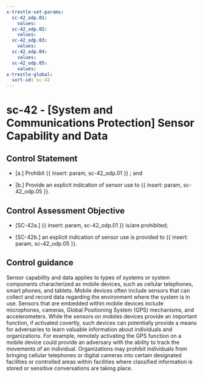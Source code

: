 ```yaml
---
x-trestle-set-params:
  sc-42_odp.01:
    values:
  sc-42_odp.02:
    values:
  sc-42_odp.03:
    values:
  sc-42_odp.04:
    values:
  sc-42_odp.05:
    values:
x-trestle-global:
  sort-id: sc-42
---
```


# sc-42 - \[System and Communications Protection\] Sensor Capability and Data

## Control Statement

- \[a.\] Prohibit {{ insert: param, sc-42_odp.01 }} ; and

- \[b.\] Provide an explicit indication of sensor use to {{ insert: param, sc-42_odp.05 }}.

## Control Assessment Objective

- \[SC-42a.\] {{ insert: param, sc-42_odp.01 }} is/are prohibited;

- \[SC-42b.\] an explicit indication of sensor use is provided to {{ insert: param, sc-42_odp.05 }}.

## Control guidance

Sensor capability and data applies to types of systems or system components characterized as mobile devices, such as cellular telephones, smart phones, and tablets. Mobile devices often include sensors that can collect and record data regarding the environment where the system is in use. Sensors that are embedded within mobile devices include microphones, cameras, Global Positioning System (GPS) mechanisms, and accelerometers. While the sensors on mobiles devices provide an important function, if activated covertly, such devices can potentially provide a means for adversaries to learn valuable information about individuals and organizations. For example, remotely activating the GPS function on a mobile device could provide an adversary with the ability to track the movements of an individual. Organizations may prohibit individuals from bringing cellular telephones or digital cameras into certain designated facilities or controlled areas within facilities where classified information is stored or sensitive conversations are taking place.
